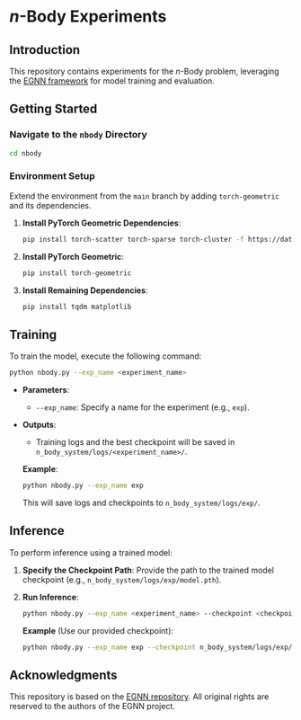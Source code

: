 # $n$-Body Experiments

## Introduction

This repository contains experiments for the $n$-Body problem, leveraging the [EGNN framework](https://github.com/vgsatorras/egnn) for model training and evaluation.

## Getting Started

### Navigate to the `nbody` Directory

```bash
cd nbody
```

### Environment Setup

Extend the environment from the `main` branch by adding `torch-geometric` and its dependencies.

1. **Install PyTorch Geometric Dependencies**:

   ```bash
   pip install torch-scatter torch-sparse torch-cluster -f https://data.pyg.org/whl/torch-2.5.1%2Bcu118.html
   ```

2. **Install PyTorch Geometric**:

   ```bash
   pip install torch-geometric
   ```

3. **Install Remaining Dependencies**:

   ```bash
   pip install tqdm matplotlib
   ```

## Training

To train the model, execute the following command:

```bash
python nbody.py --exp_name <experiment_name>
```

- **Parameters**:

  - `--exp_name`: Specify a name for the experiment (e.g., `exp`).

- **Outputs**:

  - Training logs and the best checkpoint will be saved in `n_body_system/logs/<experiment_name>/`.

  **Example**:

  ```bash
  python nbody.py --exp_name exp
  ```

  This will save logs and checkpoints to `n_body_system/logs/exp/`.

## Inference

To perform inference using a trained model:

1. **Specify the Checkpoint Path**: Provide the path to the trained model checkpoint (e.g., `n_body_system/logs/exp/model.pth`).

2. **Run Inference**:

   ```bash
   python nbody.py --exp_name <experiment_name> --checkpoint <checkpoint_path> --inference
   ```

   **Example** (Use our provided checkpoint):

   ```bash
   python nbody.py --exp_name exp --checkpoint n_body_system/logs/exp/model.pth --inference
   ```

## Acknowledgments

This repository is based on the [EGNN repository](https://github.com/vgsatorras/egnn). All original rights are reserved to the authors of the EGNN project.

